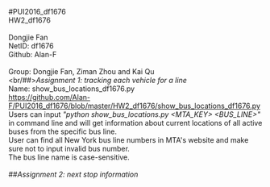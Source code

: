 #PUI2016_df1676
<br/>HW2_df1676
<br/>
<br/>Dongjie Fan
<br/>NetID: df1676
<br/>Github: Alan-F
<br/>
<br/>Group: Dongjie Fan, Ziman Zhou and Kai Qu 
<br/>
<br/##>*Assignment 1: tracking each vehicle for a line*
<br/>Name: show_bus_locations_df1676.py
<br/>https://github.com/Alan-F/PUI2016_df1676/blob/master/HW2_df1676/show_bus_locations_df1676.py
<br/>Users can input _"python show_bus_locations.py <MTA_KEY> <BUS_LINE>"_ in command line 
and will get information about current locations of all active buses from the specific bus line.
<br/>User can find all New York bus line numbers in MTA's website and make sure not to input invalid bus number.
<br/>The bus line name is case-sensitive.
<br/>
<br/>##*Assignment 2: next stop information* 